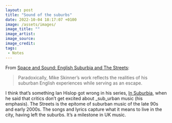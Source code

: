 ```yaml
---
layout: post
title: "Sound of the suburbs"
date: 2022-10-04 18:17:07 +0100
image: /assets/images/
image_title: ""
image_artist:
image_source:
image_credit:
tags:
 - Notes
---
```


From [Space and Sound: English Suburbia and The Streets](https://www.palatinate.org.uk/space-and-sound-english-suburbia-and-the-streets/):
> Paradoxically, Mike Skinner’s work reflects the realities of his suburban English experiences while serving as an escape.

I think that’s something Ian Hislop got wrong in his series, [In Suburbia](https://www.bbc.co.uk/sounds/brand/m0019z01?partner=uk.co.bbc&origin=share-mobile), when he said that critics don’t get excited about _sub_urban music (his emphasis). The Streets is the epitome of suburban music of the late 90s and early 2000s. The songs and lyrics capture what it means to live in the city, having left the suburbs. It’s a milestone in UK music.
